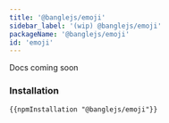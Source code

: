 ```yaml
---
title: '@banglejs/emoji'
sidebar_label: '(wip) @banglejs/emoji'
packageName: '@banglejs/emoji'
id: 'emoji'
---
```


Docs coming soon

### Installation

```
{{npmInstallation "@banglejs/emoji"}}
```
